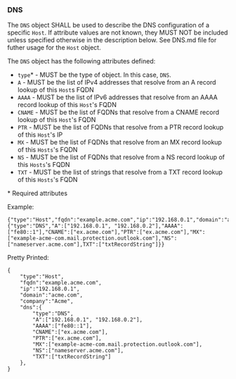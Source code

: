 ### DNS
The ```DNS``` object SHALL be used to describe the DNS configuration of a specific ```Host```. If attribute values are not known, they MUST NOT be included unless specified otherwise in the description below. See DNS.md file for futher usage for the ```Host``` object.


The ```DNS``` object has the following attributes defined:
* ```type```* - MUST be the type of object. In this case, ```DNS```.
* ```A``` - MUST be the list of IPv4 addresses that resolve from an A record lookup of this ```Host```s FQDN 
* ```AAAA``` - MUST be the list of IPv6 addresses that resolve from an AAAA record lookup of this ```Host```'s FQDN
* ```CNAME``` - MUST be the list of FQDNs that resolve from a CNAME record lookup of this ```Host```'s FQDN
* ```PTR``` - MUST be the list of FQDNs that resolve from a PTR record lookup of this ```Host```'s IP
* ```MX``` - MUST be the list of FQDNs that resolve from an MX record lookup of this ```Hosts```'s FQDN
* ```NS``` - MUST be the list of FQDNs that resolve from a NS record lookup of this ```Hosts```'s FQDN
* ```TXT``` - MUST be the list of strings that resolve from a TXT record lookup of this ```Hosts```'s FQDN

\* Required attributes

Example:

```
{"type":"Host","fqdn":"example.acme.com","ip":"192.168.0.1","domain":"acme.com","company":"Acme","dns":{"type":"DNS","A":["192.168.0.1", "192.168.0.2"],"AAAA":["fe80::1"],"CNAME":["ex.acme.com"],"PTR":["ex.acme.com"],"MX":["example-acme-com.mail.protection.outlook.com"],"NS":["nameserver.acme.com"],TXT":["txtRecordString"]}}
```

Pretty Printed:

```
{
	"type":"Host",
	"fqdn":"example.acme.com",
	"ip":"192.168.0.1",
	"domain":"acme.com",
	"company":"Acme",
	"dns":{
		"type":"DNS",
		"A":["192.168.0.1", "192.168.0.2"],
		"AAAA":["fe80::1"],
		"CNAME":["ex.acme.com"],
		"PTR":["ex.acme.com"],
		"MX":["example-acme-com.mail.protection.outlook.com"],
		"NS":["nameserver.acme.com"],
		"TXT":["txtRecordString"]
	},
}
```
